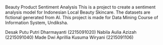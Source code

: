 Beauty Product Sentiment Analysis
This is a project to create a sentiment analysis model for Indonesian Local Beauty Skincare.
The datasets are fictional generated from AI.
This project is made for Data Mining Course of Information System, Undiksha.

Desak Putu Putri Dharmayanti (2215091020)
Nabila Aulia Azizah (2215091040)
Made Dwi Aprillia Kusuma Wiryani (2215091106)
